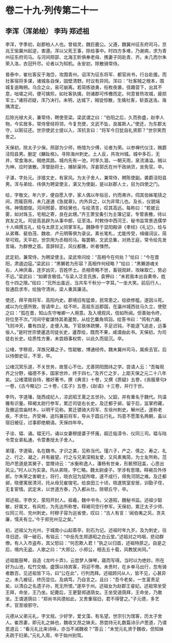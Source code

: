 # 卷二十九·列传第二十一

## 李浑（浑弟绘） 李玙 郑述祖

李浑，字季初，赵郡柏人人也。曾祖灵，魏巨鹿公。父遵，魏冀州征东府司马，京兆王愉冀州起逆，害遵。浑以父死王事，除给事中。时四方多难，乃谢病，求为青州征东府司马。与河间邢邵、北海王昕俱奉老母、携妻子同赴青、齐。未几而尔朱荣入洛，衣冠歼尽。论者以为知机。永安初，除散骑常侍。

普泰中，崔社客反于海岱，攻围青州。诏浑为征东将军、都官尚书，行台赴援。而社客宿将多谋，诸城各自保，固壁清野。时议有异同。浑曰：“社客贼之根本，围城复逾晦朔。乌合之众，易可崩离。若简练骁勇，衔枚夜袭，径趣营下，出其不意，咄嗟之间，便可擒殄。如社客执擒，则诸郡可传檄而定。何意冒热攻城，疲损军士。”诸将迟疑，浑乃决行。未明，达城下，贼徒惊散，生擒社客，斩首送洛。海隅清定。

后除光禄大夫，兼常侍，聘使至梁。梁武谓之曰：“伯阳之后，久而弥盛，赵李人物，今实居多。常侍曾经将领，今复充使，文武不坠，良属斯人。”使还，为东郡太守，以赃征还。世宗使武士提以入，浑抗言曰：“将军今日犹自礼贤耶？”世宗笑而舍之。

天保初，除太子少保。邢邵为少师，杨愔为少傅，论者为荣。以参禅代仪注，赐爵泾阳县男。删定《麟趾格》。寻除海州刺史。土人反，共攻州城。城中多石，无井，常食海水。贼绝其路。城内先有一池，时旱久涸，一朝天雨，泉流涌溢。贼以为神，应时骇散。浑督励将士，捕斩渠帅。浑妾郭氏在州干政纳货，坐免官。卒。

子湛，字处元。涉猎文史，有家风。为太子舍人，兼常侍，聘陈使副。袭爵泾阳县男。浑与弟绘、纬俱为聘梁使主，湛又为使副，是以赵郡人士，目为四使之门。

绘，字敬文。年六岁，便自愿入学，家人偶以年俗忌，约而弗许。伺其伯姊笔牍之间，而辄窃用，未几遂通《急就章》。内外异之，以为非常儿也。及长，仪貌端伟，神情朗俊。河间邢晏，即绘舅也，与绘清言，叹其高远。每称曰：“若披云雾，如对珠玉，宅相之寄，良在此甥。”齐王萧宝夤引为主簿记室，专管表檄，待以宾友之礼。司徒高邕辟为从事中郎，征至洛。时敕侍中西河王、秘书监常景选儒学十人缉撰五礼，绘与太原王乂同掌军礼。魏静帝于显阳殿讲《孝经》《礼记》，绘与从弟骞、裴伯茂、魏收、卢元明等俱为录议。素长笔札，尤能传受，缉缀词议，简举可观。天平初，世宗用为丞相司马。每罢朝，文武总集，对扬王庭，常令绘先发言端，为群僚之首。音辞辩正，风仪都雅，听者悚然。

武定初，兼常侍，为聘梁使主。梁武帝问绘：“高相今在何处？”绘曰：“今在晋阳，肃遏边寇。”梁武曰：“黑獭若为形容？高相作何经略？”绘曰：“黑獭游魂关右，人神厌毒，连岁凶灾，百姓怀土。丞相奇略不世，畜锐观衅，攻昧取亡，势必不远。”梁武曰：“如卿言极佳。”与梁人泛言氏族，袁狎曰：“未若我本出自黄帝，姓在十四之限。”绘曰：“兄所出虽远，当共车千秋分一字耳。”一坐大笑。前后行人，皆通启求市，绘独守清尚，梁人重其廉洁。

使还，拜平南将军、高阳内史。郡境旧有猛兽，民常患之。绘欲修槛，遂因斗死。咸以为化感所致，皆请申上。绘不听。高祖东巡郡国，在瀛州城西驻马久立，使慰之曰：“孤在晋，知山东守唯卿一人用意。及入境观风，信如所闻。但善始令终，将位至不次。”河间守崔谋恃其弟暹势，从绘乞麋角鸰羽。绘答书曰：“鸰有六翮，飞则冲天，麋有四足，走便入海。下官肤体疏懒，手足迟钝，不能逐飞追走，远事佞人。”是时世宗使暹选司徒长史，暹荐绘，既而不果，咸谓由此书。天保初，为司徒右长史。绘质性方重，未尝趋事权势，以此久而屈沉。卒。

公绪，字穆叔，浑族兄藉之子。性聪敏，博通经传。魏末冀州司马，属疾去官。后以侍御史征，不至，卒。

公绪沉冥乐道，不关世务，故誓心不仕。尤善阴阳图纬之学。尝语人云：“吾每观齐之分野，福德不多，国家世祚，终于四七。”及齐亡之岁，上距天保之元二十八年矣。公绪潜居自待，雅好著书，撰《典言》十卷，又撰《质疑》五卷，《丧服章句》一卷，《古今略记》二十卷，《玄子》五卷，《赵语》十三卷，并行于世。

李玙，字道璠，陇西成纪人，凉武昭王暠之五世孙。父韶，并有重名于魏代。玙温雅有识量。释褐太尉行参军，累迁司徒右长史。及迁都于邺，留于后，监掌府藏，及撤运宫庙材木，以明干见称。累迁骠骑大将军、东徐州刺史。解州还，遂称老疾，不求仕。齐受禅，追玙兼前将军，导从于圆丘行礼。玙意不愿策名两朝，虽以宿旧被征，过事即绝朝请。天保四年卒。

子诠、韫、诵。韫无行。诵以女妻穆提婆子怀廆，超迁临漳令、仪同三司。韫与陆令萱女弟私通，令萱奏授太子舍人。

弟瑾，字道瑜，名在魏书。才识之美，见称当代。瑾六子，产之、倩之、寿之、礼之、行之、凝之，并有器望。行之与兄弟深相友爱，又风素夷简，为士友所称。范阳卢思道是其舅子，尝赠诗云：“水衡称逸人，潘杨有世亲，形骸预冠盖，心思出风尘。”时人以为实录。玙从弟晓，字仁略。魏太尉虔子。学涉有思理。释褐员外侍郎。尔朱荣之害朝士，将行，晓衣冠为鼠所噬，遂不成行，得免河阴之难。及迁都邺，晓便寓居清河，托从母兄崔悛宅。给良田三十顷，晓遂筑室安居，训勖子侄，无复宦情。武定末，以世道方泰，乃入都从仕。除顿丘守，卒。

郑述祖，字恭文，荥阳开封人。祖羲，魏中书令。父道昭，魏秘书监。述祖少聪敏，好属文，有风检，为先达所称誉。释褐司空行参军。天保初，累迁太子少师、仪同三司、兖州刺史。时穆子容为巡省使，叹曰：“古人有言：‘闻伯夷之风，贪夫廉，懦夫有立。’今于郑兖州见之矣。”

初，述祖父为光州，于城南小山起斋亭，刻石为记。述祖时年九岁。及为刺史，往寻旧迹，得一破石，有铭云：“中岳先生郑道昭之白云堂。”述祖对之呜咽，悲动群僚。有人入市盗布，其父怒曰：“何忍欺人君！”执之以归首，述祖特原之。自是之后，境内无盗。人歌之曰：“大郑公，小郑公，相去五十载，风教犹尚同。”

述祖能鼓琴，自造《龙吟十弄》，云尝梦人弹琴，寤而写得。当时以为绝妙。所在好为山池，松竹交植。盛馔以待宾客，将迎不倦。未贵时，在乡单马出行，忽有骑者数百，见述祖皆下马，曰“公在此”，行列而拜。述祖顾问从人，皆不见，心甚异之。未几被征，终历显位。及病笃，乃自言之。且曰：“吾今老矣，一生富贵足矣，以清白之名遗子孙，死无所恨。”遂卒于州。述祖女为赵郡王睿妃。述祖常坐受王拜，命坐，王乃坐。妃薨后，王更娶郑道荫女。王坐受道荫拜，王命坐，乃敢坐。王谓道荫曰：“郑尚书风德如此，又贵重宿旧，君不得譬之。”子元德，多艺术，官至琅邪守。

元德从父弟元礼，字文规。少好学，爱文藻，有名望。世宗引为馆客，历太子舍人。崔昂妻，即元礼之姊也，魏收又昂之妹夫。昂尝持元礼数篇诗示卢思道，乃谓思道云：“看元礼比来诗咏，亦当不减魏收？”答云：“未觉元礼贤于魏收，但知妹夫疏于妇弟。”元礼入周，卒于始州别驾。
